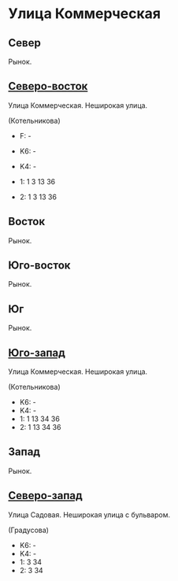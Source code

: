 # Улица Коммерческая

## Север

Рынок.

## [Северо-восток](./600085.md)

Улица Коммерческая.
Неширокая улица.

(Котельникова)

* F:    -

* K6:   -
* K4:   -
* 1:    1   3  13  36
* 2:    1   3  13  36

## Восток

Рынок.

## Юго-восток

Рынок.

## Юг

Рынок.

## [Юго-запад](./595095.md)

Улица Коммерческая.
Неширокая улица.

(Котельникова)

* K6:   -
* K4:   -
* 1:    1   13  34  36
* 2:    1   13  34  36

## Запад

Рынок.

## [Северо-запад](./592090.md)

Улица Садовая.
Неширокая улица с бульваром.

(Градусова)

* K6:   -
* K4:   -
* 1:    3   34
* 2:    3   34
